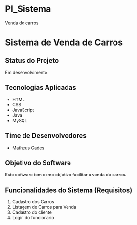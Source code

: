 # PI_Sistema
Venda de carros

# Sistema de Venda de Carros

## Status do Projeto

Em desenvolvimento

## Tecnologias Aplicadas

- HTML
- CSS
- JavaScript
- Java
- MySQL

## Time de Desenvolvedores

- Matheus Gades 

## Objetivo do Software

Este software tem como objetivo facilitar a venda de carros.

## Funcionalidades do Sistema (Requisitos)

1. Cadastro dos Carros
2. Listagem de Carros para Venda
3. Cadastro do cliente
4. Login do funcionario
